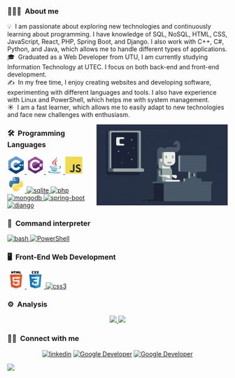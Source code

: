 ### 👨🏻‍💻 &nbsp;About me

💡 &nbsp;I am passionate about exploring new technologies and continuously learning about programming. I have knowledge of SQL, NoSQL, HTML, CSS, JavaScript, React, PHP, Spring Boot, and Django. I also work with C++, C#, Python, and Java, which allows me to handle different types of applications.\
🎓 &nbsp;Graduated as a Web Developer from UTU, I am currently studying Information Technology at UTEC. I focus on both back-end and front-end development.\
✍️ &nbsp;In my free time, I enjoy creating websites and developing software, experimenting with different languages and tools. I also have experience with Linux and PowerShell, which helps me with system management.\
☀️ &nbsp;I am a fast learner, which allows me to easily adapt to new technologies and face new challenges with enthusiasm.

<img alt="Night Coding" src="https://raw.githubusercontent.com/AVS1508/AVS1508/master/assets/Night-Coding.gif" align="right"/>

### 🛠 &nbsp;Programming Languages
<a href="https://www.w3schools.com/cpp/" target="_blank" rel="noreferrer"> <img src="https://raw.githubusercontent.com/devicons/devicon/master/icons/cplusplus/cplusplus-original.svg" alt="cplusplus" width="40" height="40"/> </a> <a href="https://www.w3schools.com/cs/" target="_blank" rel="noreferrer"> <img src="https://raw.githubusercontent.com/devicons/devicon/master/icons/csharp/csharp-original.svg" alt="csharp" width="40" height="40"/> </a> <a href="https://www.java.com" target="_blank" rel="noreferrer"> <img src="https://raw.githubusercontent.com/devicons/devicon/master/icons/java/java-original.svg" alt="java" width="40" height="40"/> </a> <a href="https://developer.mozilla.org/en-US/docs/Web/JavaScript" target="_blank" rel="noreferrer"> <img src="https://raw.githubusercontent.com/devicons/devicon/master/icons/javascript/javascript-original.svg" alt="javascript" width="40" height="40"/> </a> <a href="https://www.python.org" target="_blank" rel="noreferrer"> <img src="https://raw.githubusercontent.com/devicons/devicon/master/icons/python/python-original.svg" alt="python" width="40" height="40"/> </a> <a href="https://www.sqlite.org/" target="_blank" rel="noreferrer"> <img src="https://www.vectorlogo.zone/logos/sqlite/sqlite-icon.svg" alt="sqlite" width="40" height="40"/> </a>
<a href="https://www.php.net/" target="_blank" rel="noreferrer"> <img src="https://www.softel.co.jp/blogs/tech/wordpress/wp-content/uploads/2014/05/php-logo.png" alt="php" width="40" height="40"/> </a>
<a href="https://www.w3schools.com/mongodb/" target="_blank" rel="noreferrer"> <img src="https://1000logos.net/wp-content/uploads/2020/08/MongoDB-Logo.png" alt="mongodb" width="40" height="40"/> </a>
<a href="https://spring.io/projects/spring-boot" target="_blank" rel="noreferrer"> <img src="https://www.4xtreme.com/wp-content/uploads/2019/10/spring-boot-logo.png" alt="spring-boot" width="40" height="40"/> </a>
<a href="https://www.w3schools.com/django/index.php" target="_blank" rel="noreferrer"> <img src="https://img.alwaysdata.com/marketplace/django.png" alt="django" width="40" height="40"/> </a>

### 🐧 &nbsp;Command interpreter
<p align="left">
  <a href="https://www.gnu.org/software/bash/" target="_blank" rel="noreferrer">
    <img src="https://www.vectorlogo.zone/logos/gnu_bash/gnu_bash-icon.svg" alt="bash" width="40" height="40">
  </a>
  <a href="https://www.enablingautomation.com/wp-content/uploads/2020/12/PowerShell-icon-large.png" target="_blank" rel="noreferrer">
    <img src="https://www.enablingautomation.com/wp-content/uploads/2020/12/PowerShell-icon-large.png" alt="PowerShell" width="40" height="40">
  </a>
</p>

### 🖥️ &nbsp;Front-End Web Development
 <a href="https://www.w3.org/html/" target="_blank" rel="noreferrer"> <img src="https://raw.githubusercontent.com/devicons/devicon/master/icons/html5/html5-original-wordmark.svg" alt="html5" width="40" height="40"/> </a>
 <a href="https://www.w3schools.com/css/" target="_blank" rel="noreferrer"> <img src="https://raw.githubusercontent.com/devicons/devicon/master/icons/css3/css3-original-wordmark.svg" alt="css3" width="40" height="40"/> </a>
 <a href="https://www.w3schools.com/react/" target="_blank" rel="noreferrer"> <img src="https://www.pngall.com/wp-content/uploads/15/React-Logo-PNG-Images.png" alt="css3" width="40" height="40"/> </a>

### ⚙️ &nbsp;Analysis

<p align="center">
<a href="https://github.com/AVS1508">
  <img height="150" src="https://github-readme-stats-eight-theta.vercel.app/api?username=Soy-Nahuel&show_icons=true&theme=algolia&include_all_commits=true&count_private=true"/>
  <img height="150" src="https://github-readme-stats-eight-theta.vercel.app/api/top-langs/?username=Soy-Nahuel&layout=compact&langs_count=8&theme=algolia"/>
</a>
</p>

### 🤝🏻 &nbsp;Connect with me

<p align="center">
<a href="https://www.linkedin.com/in/nahuel-tellechea-freire-818a77210/" target="_blank"><img src="https://raw.githubusercontent.com/rahuldkjain/github-profile-readme-generator/master/src/images/icons/Social/linked-in-alt.svg" height="40" width="40" alt="linkedin"/></a>
<a href="https://developers.google.com/profile/u/102102912850606896170?hl=es-419&authuser=9" target="_blank"><img src="https://www.svgrepo.com/show/353810/google-developers.svg" alt="Google Developer" height="40" width="65"/></a>
  <a href="https://portfolio-b980d.web.app/" target="_blank"><img src="https://logodix.com/logo/58267.png" alt="Google Developer" height="40" width="65"/></a>
</p>
<img src="https://komarev.com/ghpvc/?username=Soy-Nahuel">
